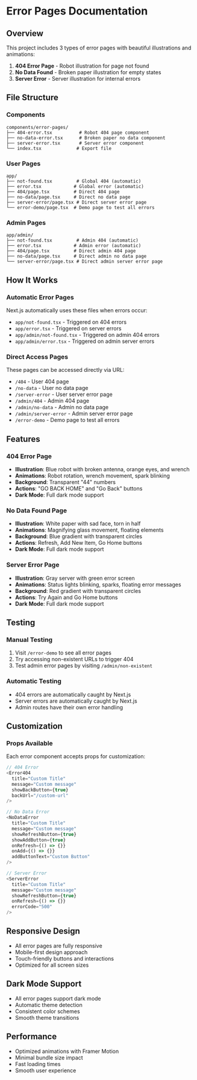 # Error Pages Documentation

## Overview
This project includes 3 types of error pages with beautiful illustrations and animations:

1. **404 Error Page** - Robot illustration for page not found
2. **No Data Found** - Broken paper illustration for empty states
3. **Server Error** - Server illustration for internal errors

## File Structure

### Components
```
components/error-pages/
├── 404-error.tsx          # Robot 404 page component
├── no-data-error.tsx      # Broken paper no data component
├── server-error.tsx       # Server error component
└── index.tsx             # Export file
```

### User Pages
```
app/
├── not-found.tsx         # Global 404 (automatic)
├── error.tsx            # Global error (automatic)
├── 404/page.tsx         # Direct 404 page
├── no-data/page.tsx     # Direct no data page
├── server-error/page.tsx # Direct server error page
└── error-demo/page.tsx  # Demo page to test all errors
```

### Admin Pages
```
app/admin/
├── not-found.tsx         # Admin 404 (automatic)
├── error.tsx            # Admin error (automatic)
├── 404/page.tsx         # Direct admin 404 page
├── no-data/page.tsx     # Direct admin no data page
└── server-error/page.tsx # Direct admin server error page
```

## How It Works

### Automatic Error Pages
Next.js automatically uses these files when errors occur:
- `app/not-found.tsx` - Triggered on 404 errors
- `app/error.tsx` - Triggered on server errors
- `app/admin/not-found.tsx` - Triggered on admin 404 errors
- `app/admin/error.tsx` - Triggered on admin server errors

### Direct Access Pages
These pages can be accessed directly via URL:
- `/404` - User 404 page
- `/no-data` - User no data page
- `/server-error` - User server error page
- `/admin/404` - Admin 404 page
- `/admin/no-data` - Admin no data page
- `/admin/server-error` - Admin server error page
- `/error-demo` - Demo page to test all errors

## Features

### 404 Error Page
- **Illustration**: Blue robot with broken antenna, orange eyes, and wrench
- **Animations**: Robot rotation, wrench movement, spark blinking
- **Background**: Transparent "44" numbers
- **Actions**: "GO BACK HOME" and "Go Back" buttons
- **Dark Mode**: Full dark mode support

### No Data Found Page
- **Illustration**: White paper with sad face, torn in half
- **Animations**: Magnifying glass movement, floating elements
- **Background**: Blue gradient with transparent circles
- **Actions**: Refresh, Add New Item, Go Home buttons
- **Dark Mode**: Full dark mode support

### Server Error Page
- **Illustration**: Gray server with green error screen
- **Animations**: Status lights blinking, sparks, floating error messages
- **Background**: Red gradient with transparent circles
- **Actions**: Try Again and Go Home buttons
- **Dark Mode**: Full dark mode support

## Testing

### Manual Testing
1. Visit `/error-demo` to see all error pages
2. Try accessing non-existent URLs to trigger 404
3. Test admin error pages by visiting `/admin/non-existent`

### Automatic Testing
- 404 errors are automatically caught by Next.js
- Server errors are automatically caught by Next.js
- Admin routes have their own error handling

## Customization

### Props Available
Each error component accepts props for customization:

```typescript
// 404 Error
<Error404 
  title="Custom Title"
  message="Custom message"
  showBackButton={true}
  backUrl="/custom-url"
/>

// No Data Error
<NoDataError 
  title="Custom Title"
  message="Custom message"
  showRefreshButton={true}
  showAddButton={true}
  onRefresh={() => {}}
  onAdd={() => {}}
  addButtonText="Custom Button"
/>

// Server Error
<ServerError 
  title="Custom Title"
  message="Custom message"
  showRefreshButton={true}
  onRefresh={() => {}}
  errorCode="500"
/>
```

## Responsive Design
- All error pages are fully responsive
- Mobile-first design approach
- Touch-friendly buttons and interactions
- Optimized for all screen sizes

## Dark Mode Support
- All error pages support dark mode
- Automatic theme detection
- Consistent color schemes
- Smooth theme transitions

## Performance
- Optimized animations with Framer Motion
- Minimal bundle size impact
- Fast loading times
- Smooth user experience
